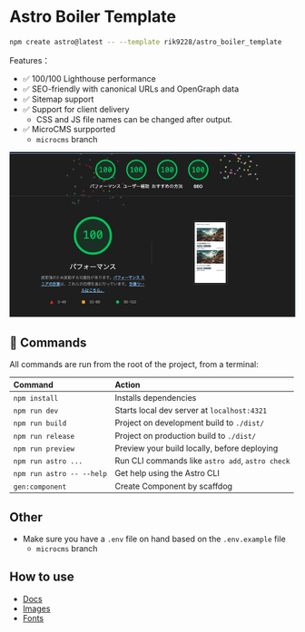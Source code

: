 # Astro Boiler Template

```sh
npm create astro@latest -- --template rik9228/astro_boiler_template
```

Features：

- ✅ 100/100 Lighthouse performance
- ✅ SEO-friendly with canonical URLs and OpenGraph data
- ✅ Sitemap support
- ✅ Support for client delivery
  - CSS and JS file names can be changed after output.
- ✅ MicroCMS surpported
  - `microcms` branch

![100/100 Lighthouse performance](/image.png)

## 🧞 Commands

All commands are run from the root of the project, from a terminal:

| Command                   | Action                                           |
| :------------------------ | :----------------------------------------------- |
| `npm install`             | Installs dependencies                            |
| `npm run dev`             | Starts local dev server at `localhost:4321`      |
| `npm run build`           | Project on development build to `./dist/`        |
| `npm run release`         | Project on production build to `./dist/`         |
| `npm run preview`         | Preview your build locally, before deploying     |
| `npm run astro ...`       | Run CLI commands like `astro add`, `astro check` |
| `npm run astro -- --help` | Get help using the Astro CLI                     |
| `gen:component`           | Create Component by scaffdog                     |

## Other

- Make sure you have a `.env` file on hand based on the `.env.example` file
  - `microcms` branch

## How to use

- [Docs](https://docs.astro.build/ja/getting-started/)
- [Images](https://docs.astro.build/ja/guides/images/)
- [Fonts](https://docs.astro.build/ja/guides/fonts/)

